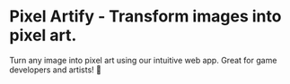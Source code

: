 # Pixel Artify - Transform images into pixel art.

Turn any image into pixel art using our intuitive web app. Great for game developers and artists! 🎨
